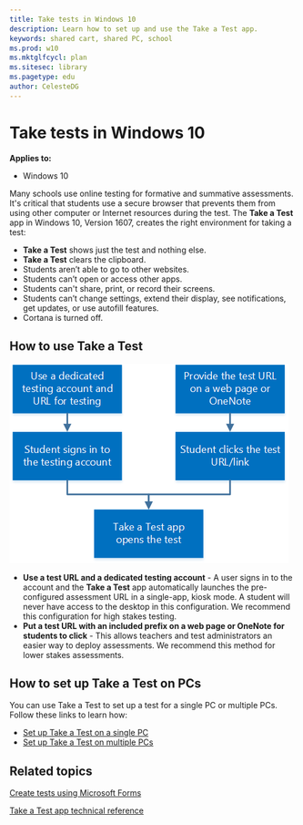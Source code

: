 ```yaml
---
title: Take tests in Windows 10
description: Learn how to set up and use the Take a Test app.
keywords: shared cart, shared PC, school
ms.prod: w10
ms.mktglfcycl: plan
ms.sitesec: library
ms.pagetype: edu
author: CelesteDG
---
```


# Take tests in Windows 10
**Applies to:**

-   Windows 10   


Many schools use online testing for formative and summative assessments. It's critical that students use a secure browser that prevents them from using other computer or Internet resources during the test. The **Take a Test** app in Windows 10, Version 1607, creates the right environment for taking a test:

- **Take a Test** shows just the test and nothing else.
- **Take a Test** clears the clipboard.
- Students aren’t able to go to other websites.
- Students can’t open or access other apps.
- Students can't share, print, or record their screens.
- Students can’t change settings, extend their display, see notifications, get updates, or use autofill features.
- Cortana is turned off.



## How to use Take a Test

![Set up and user flow for the Take a Test app](images/take_a_test_flow.png)

- **Use a test URL and a dedicated testing account** - A user signs in to the account and the **Take a Test** app automatically launches the pre-configured assessment URL in a single-app, kiosk mode. A student will never have access to the desktop in this configuration. We recommend this configuration for high stakes testing.
- **Put a test URL with an included prefix on a web page or OneNote for students to click** - This allows teachers and test administrators an easier way to deploy assessments. We recommend this method for lower stakes assessments.

## How to set up Take a Test on PCs
You can use Take a Test to set up a test for a single PC or multiple PCs. Follow these links to learn how:
- [Set up Take a Test on a single PC](take-a-test-single-pc.md)
- [Set up Take a Test on multiple PCs](take-a-test-multiple-pcs.md)

## Related topics

[Create tests using Microsoft Forms](create-tests-using-microsoft-forms.md)

[Take a Test app technical reference](take-a-test-app-technical.md)
